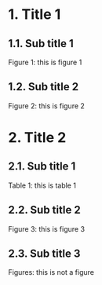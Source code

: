 

# 1. Title 1
## 1.1. Sub title 1
Figure 1: this is figure 1
## 1.2. Sub title 2
Figure 2: this is figure 2
# 2. Title 2
## 2.1. Sub title 1
Table 1: this is table 1
## 2.2. Sub title 2
Figure 3: this is figure 3
## 2.3. Sub title 3
Figures: this is not a figure 

